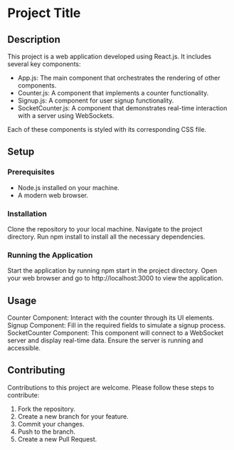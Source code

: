 # Project Title
## Description

This project is a web application developed using React.js. It includes several key components:

* App.js: The main component that orchestrates the rendering of other components.
* Counter.js: A component that implements a counter functionality.
* Signup.js: A component for user signup functionality.
* SocketCounter.js: A component that demonstrates real-time interaction with a server using WebSockets.

Each of these components is styled with its corresponding CSS file.

## Setup
### Prerequisites

* Node.js installed on your machine.
* A modern web browser.

### Installation

Clone the repository to your local machine.
Navigate to the project directory.
Run npm install to install all the necessary dependencies.

### Running the Application

Start the application by running npm start in the project directory.
Open your web browser and go to http://localhost:3000 to view the application.

## Usage

Counter Component: Interact with the counter through its UI elements.
Signup Component: Fill in the required fields to simulate a signup process.
SocketCounter Component: This component will connect to a WebSocket server and display real-time data. Ensure the server is running and accessible.

## Contributing

Contributions to this project are welcome. Please follow these steps to contribute:

1. Fork the repository.
2. Create a new branch for your feature.
3. Commit your changes.
4. Push to the branch.
5. Create a new Pull Request.